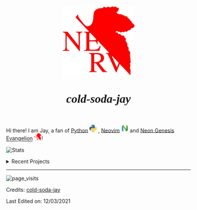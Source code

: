 <div align="center"><img src="pics/nerv.png" alt="Image" width="200"/></div> 

<h1 align="center"><i align="center"><font face = "Times New Roman" size="6.5">cold-soda-jay</font></i>
</h1>

<br/>

Hi there! I am Jay, a fan of [Python](https://www.python.org/) <img src="pics/python.png" alt="Image" width="20" /> 
, [Neovim](https://neovim.io/)  <img src="pics/neovim.png" alt="Image" width="20" /> and [Neon Genesis Evangelion](https://www.evangelion.co.jp/) <img src="pics/nerv.png" alt="Image" width="20" />!


![Stats](https://github-readme-stats-codestackr.vercel.app/api?username=cold-soda-jay&show_icons=true&hide_border=true&theme=cobalt)

<!--[![Top Langs](https://github-readme-stats.vercel.app/api/top-langs/?username=cold-soda-jay)](https://github.com/cold-soda-jay)-->
<!--https://img.shields.io/static/v1?label=%20&logo=python&message=%20&logoColor=orange&color=white   ![Neovim](https://img.shields.io/static/v1?label=%20&logo=neovim&message=%20&logoColor=brightgreen&color=gray)-->
<details>

<summary>
Recent Projects
</summary>
<br />

[![ReadMe Card](https://github-readme-stats.vercel.app/api/pin/?username=cold-soda-jay&repo=blenderMotorFactory&hide_border=true&theme=cobalt)](https://github.com/cold-soda-jay/blenderMotorFactory)
[![ReadMe Card](https://github-readme-stats.vercel.app/api/pin/?username=cold-soda-jay&repo=ticktick-review&hide_border=true&theme=cobalt)](https://github.com/cold-soda-jay/ticktick-review)
[![ReadMe Card](https://github-readme-stats.vercel.app/api/pin/?username=cold-soda-jay&repo=iliaD&hide_border=true&theme=cobalt)](https://github.com/cold-soda-jay/iliaD)
[![ReadMe Card](https://github-readme-stats.vercel.app/api/pin/?username=cold-soda-jay&repo=Markdown-vim&hide_border=true&theme=cobalt)](https://github.com/cold-soda-jay/Markdown-vim)

<br />

</details>

-----

![page_visits](https://env5w48jurw0vp4.m.pipedream.net/)

Credits: [cold-soda-jay](https://github.com/cold-soda-jay)

Last Edited on: 12/03/2021
